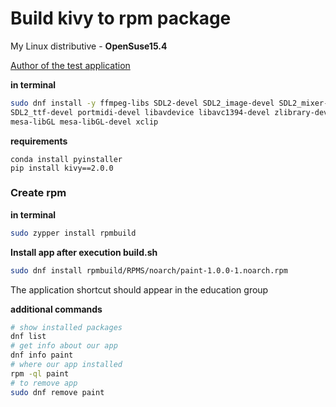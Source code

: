 # Build kivy to rpm package

My Linux distributive - **OpenSuse15.4**

[Author of the test application](https://github.com/endvroy/kivy_paint)

**in terminal**
```bash
sudo dnf install -y ffmpeg-libs SDL2-devel SDL2_image-devel SDL2_mixer-devel \
SDL2_ttf-devel portmidi-devel libavdevice libavc1394-devel zlibrary-devel ccache \
mesa-libGL mesa-libGL-devel xclip
```

**requirements**
```
conda install pyinstaller
pip install kivy==2.0.0
```

### Create rpm
**in terminal**
```bash
sudo zypper install rpmbuild
```

**Install app after execution build.sh**
```bash
sudo dnf install rpmbuild/RPMS/noarch/paint-1.0.0-1.noarch.rpm
```
The application shortcut should appear in the education group

**additional commands**
```bash
# show installed packages
dnf list
# get info about our app
dnf info paint
# where our app installed
rpm -ql paint
# to remove app
sudo dnf remove paint
```
